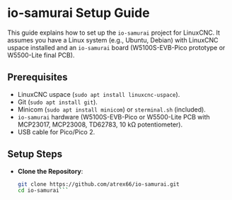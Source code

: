 # io-samurai Setup Guide

This guide explains how to set up the `io-samurai` project for LinuxCNC. It assumes you have a Linux system (e.g., Ubuntu, Debian) with LinuxCNC uspace installed and an `io-samurai` board (W5100S-EVB-Pico prototype or W5500-Lite final PCB).

## Prerequisites
- LinuxCNC uspace (`sudo apt install linuxcnc-uspace`).
- Git (`sudo apt install git`).
- Minicom (`sudo apt install minicom`) or `sterminal.sh` (included).
- `io-samurai` hardware (W5100S-EVB-Pico or W5500-Lite PCB with MCP23017, MCP23008, TD62783, 10 kΩ potentiometer).
- USB cable for Pico/Pico 2.

## Setup Steps
- **Clone the Repository**:
  ```bash
  git clone https://github.com/atrex66/io-samurai.git
  cd io-samurai```
